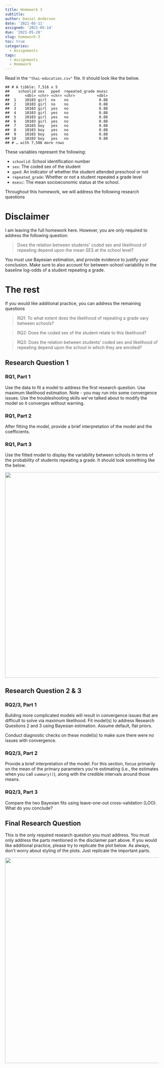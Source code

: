 ```yaml
---
title: Homework 3
subtitle: 
author: Daniel Anderson
date: '2021-05-11'
assigned: '2021-05-14'
due: '2021-05-28'
slug: homework-3
toc: true
categories:
  - Assignments
tags:
  - Assignments
  - Homework
---
```


Read in the `"thai-education.csv"` file. It should look like the below.


```
## # A tibble: 7,516 x 5
##    schoolid sex   pped  repeated_grade msesc
##       <dbl> <chr> <chr> <chr>          <dbl>
##  1    10103 girl  no    no              0.88
##  2    10103 girl  no    no              0.88
##  3    10103 girl  yes   no              0.88
##  4    10103 girl  yes   no              0.88
##  5    10103 girl  yes   no              0.88
##  6    10103 girl  yes   no              0.88
##  7    10103 boy   yes   no              0.88
##  8    10103 boy   yes   no              0.88
##  9    10103 boy   yes   no              0.88
## 10    10103 boy   yes   no              0.88
## # … with 7,506 more rows
```

These variables represent the following:
* `schoolid`: School identification number
* `sex`: The coded sex of the student
* `pped`: An indicator of whether the student attended preschool or not
* `repeated_grade`: Whether or not a student repeated a grade level
* `msesc`: The mean socioeconomic status at the school.

Throughout this homework, we will address the following research questions


# Disclaimer
I am leaving the full homework here. However, you are only required to address the following question:

> Does the relation between students' coded sex and likelihood of repeating depend upon the mean SES at the school level?


You must use Bayesian estimation, and provide evidence to justify your conclusion. Make sure to also account for between-school variability in the baseline log-odds of a student repeating a grade.




# The rest

If you would like additional practice, you can address the remaining questions


> RQ1: To what extent does the likelihood of repeating a grade vary between schools?

> RQ2: Does the coded sex of the student relate to this likelihood?

> RQ3: Does the relation between students' coded sex and likelihood of repeating depend upon the school in which they are enrolled?


## Research Question 1

### RQ1, Part 1 
Use the data to fit a model to address the first research question. Use maximum likelihood estimation. Note - you may run into some convergence issues. Use the troubleshooting skills we've talked about to modify the model so it converges without warning.




### RQ1, Part 2
After fitting the model, provide a brief interpretation of the model and the coefficients.



### RQ1, Part 3
Use the fitted model to display the variability between schools in terms of the probability of students repeating a grade. It should look something like the below.

<img src="{{< blogdown/postref >}}index_files/figure-html/unnamed-chunk-5-1.png" width="672" />

## Research Question 2 & 3

### RQ2/3, Part 1

Building more complicated models will result in convergence issues that are difficult to solve via maximum likelihood. Fit model(s) to address Research Questions 2 and 3 using Bayesian estimation. Assume default, flat priors.

Conduct diagnostic checks on these model(s) to make sure there were no issues with convergence.



### RQ2/3, Part 2
Provide a brief interpretation of the model. For this section, focus primarily on the mean of the primary parameters you're estimating (i.e., the estimates when you call `summary()`), along with the credible intervals around those means.


### RQ2/3, Part 3
Compare the two Bayesian fits using leave-one-out cross-validation (LOO). What do you conclude?



## Final Research Question

This is the only required research question you must address. You must only address the parts mentioned in the disclaimer part above. If you would like additional practice, please try to replicate the plot below. As always, don't worry about styling of the plots. Just replicate the important parts.

<img src="{{< blogdown/postref >}}index_files/figure-html/unnamed-chunk-8-1.png" width="672" />

